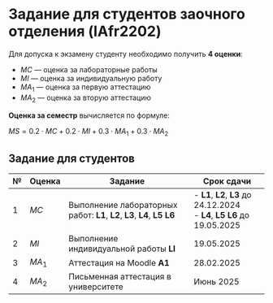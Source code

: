 # Задание для студентов заочного отделения (IAfr2202)

Для допуска к экзамену студенту необходимо получить **4 оценки**:

- $MC$ — оценка за лабораторные работы
- $MI$ — оценка за индивидуальную работу
- $MA_1$ — оценка за первую аттестацию
- $MA_2$ — оценка за вторую аттестацию

**Оценка за семестр** вычисляется по формуле:

$MS = 0.2 \cdot MC + 0.2 \cdot MI + 0.3 \cdot MA_1 + 0.3 \cdot MA_2$

## Задание для студентов

| №   | Оценка | Задание                                                                | Срок сдачи                                                                |
| --- | ------ | ---------------------------------------------------------------------- | ------------------------------------------------------------------------- |
| 1   | $MC$   | Выполнение лабораторных работ: **L1**, **L2**, **L3**, **L4**, **L5** **L6** | - **L1**, **L2**, **L3** до 24.12.2024<br>- **L4**, **L5** **L6** до 19.05.2025 |
| 2   | $MI$   | Выполнение индивидуальной работы **LI**                                | 19.05.2025                                                                |
| 3   | $MA_1$  | Аттестация на Moodle **A1**                                            | 28.02.2025                                                                |
| 4   | $MA_2$  | Письменная аттестация в университете                                   | Июнь 2025                                                                 |
